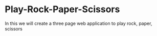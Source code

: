 # Play-Rock-Paper-Scissors
In this we will create a three page web application to play rock, paper, scissors 
